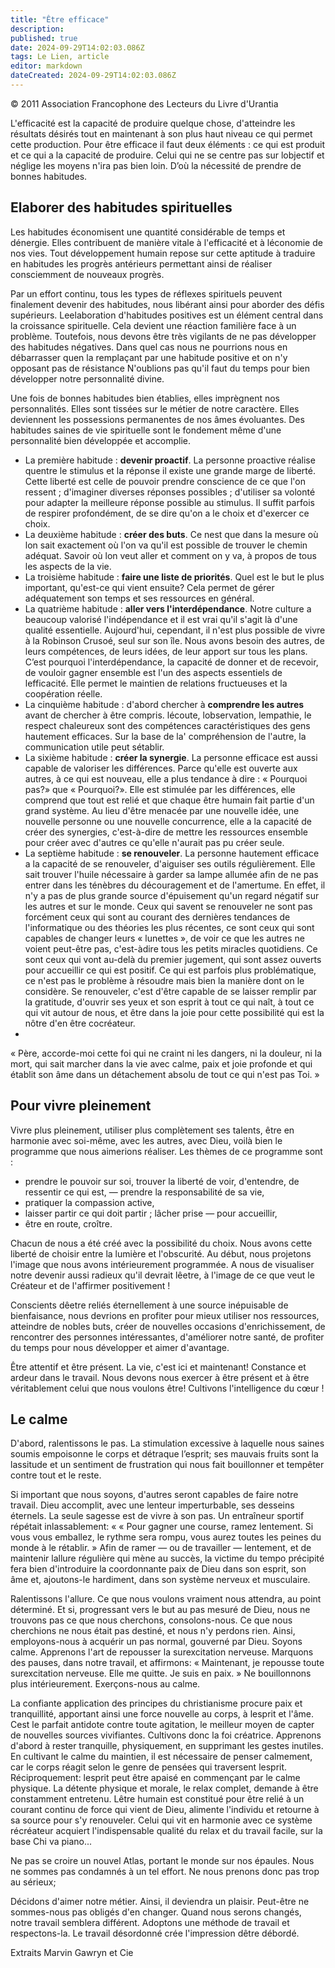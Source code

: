 ```yaml
---
title: "Être efficace"
description: 
published: true
date: 2024-09-29T14:02:03.086Z
tags: Le Lien, article
editor: markdown
dateCreated: 2024-09-29T14:02:03.086Z
---
```


<p class="v-card v-sheet theme--light grey lighten-3 px-2">© 2011 Association Francophone des Lecteurs du Livre d'Urantia</p>

L'efficacité est la capacité de produire quelque chose, d'atteindre les résultats désirés tout en maintenant à son plus haut niveau ce qui permet cette production. Pour être efficace il faut deux éléments : ce qui est produit et ce qui a la capacité de produire. Celui qui ne se centre pas sur lobjectif et néglige les moyens n'ira pas bien loin. D’où la nécessité de prendre de bonnes habitudes.

## Elaborer des habitudes spirituelles

Les habitudes économisent une quantité considérable de temps et dénergie. Elles contribuent de manière vitale à l'efficacité et à léconomie de nos vies. Tout développement humain repose sur cette aptitude à traduire en habitudes les progrès antérieurs permettant ainsi de réaliser consciemment de nouveaux progrès.

Par un effort continu, tous les types de réflexes spirituels peuvent finalement devenir des habitudes, nous libérant ainsi pour aborder des défis supérieurs. Leelaboration d'habitudes positives est un élément central dans la croissance spirituelle. Cela devient une réaction familière face à un problème. Toutefois, nous devons être très vigilants de ne pas développer des habitudes négatives. Dans quel cas nous ne pourrions nous en débarrasser quen la remplaçant par une habitude positive et on n'y opposant pas de résistance N'oublions pas qu'il faut du temps pour bien développer notre personnalité divine.

Une fois de bonnes habitudes bien établies, elles imprègnent nos personnalités. Elles sont tissées sur le métier de notre caractère. Elles deviennent les possessions permanentes de nos âmes évoluantes. Des habitudes saines de vie spirituelle sont le fondement même d'une personnalité bien développée et accomplie.

- La première habitude : **devenir proactif**. La personne proactive réalise quentre le stimulus et la réponse il existe une grande marge de liberté. Cette liberté est celle de pouvoir prendre conscience de ce que l'on ressent ; d'imaginer diverses réponses possibles ; d'utiliser sa volonté pour adapter la meilleure réponse possible au stimulus. Il suffit parfois de respirer profondément, de se dire qu'on a le choix et d'exercer ce choix.
- La deuxième habitude : **créer des buts**. Ce nest que dans la mesure où lon sait exactement où l'on va qu'il est possible de trouver le chemin adéquat. Savoir où lon veut aller et comment on y va, à propos de tous les aspects de la vie.
- La troisième habitude : **faire une liste de priorités**. Quel est le but le plus important, qu'est-ce qui vient ensuite? Cela permet de gérer adéquatement son temps et ses ressources en général.
- La quatrième habitude : **aller vers l'interdépendance**. Notre culture a beaucoup valorisé l'indépendance et il est vrai qu'il s'agit là d'une qualité essentielle. Aujourd'hui, cependant, il n'est plus possible de vivre à la Robinson Crusoé, seul sur son île. Nous avons besoin des autres, de leurs compétences, de leurs idées, de leur apport sur tous les plans. C’est pourquoi l'interdépendance, la capacité de donner et de recevoir, de vouloir gagner ensemble est l'un des aspects essentiels de lefficacité. Elle permet le maintien de relations fructueuses et la coopération réelle.
- La cinquième habitude : d'abord chercher à **comprendre les autres** avant de chercher à être compris. lécoute, lobservation, lempathie, le respect chaleureux sont des compétences caractéristiques des gens hautement efficaces. Sur la base de la' compréhension de l'autre, la communication utile peut sétablir.
- La sixième habitude : **créer la synergie**. La personne efficace est aussi capable de valoriser les différences. Parce qu'elle est ouverte aux autres, à ce qui est nouveau, elle a plus tendance à dire : « Pourquoi pas?» que « Pourquoi?». Elle est stimulée par les différences, elle comprend que tout est relié et que chaque être humain fait partie d'un grand système. Au lieu d'être menacée par une nouvelle idée, une nouvelle personne ou une nouvelle concurrence, elle a la capacité de créer des synergies, c'est-à-dire de mettre les ressources ensemble pour créer avec d'autres ce qu'elle n'aurait pas pu créer seule.
- La septième habitude : **se renouveler**. La personne hautement efficace a la capacité de se renouveler, d'aiguiser ses outils régulièrement. Elle sait trouver l'huile nécessaire à garder sa lampe allumée afin de ne pas entrer dans les ténèbres du découragement et de l'amertume. En effet, il n'y a pas de plus grande source d'épuisement qu'un regard négatif sur les autres et sur le monde. Ceux qui savent se renouveler ne sont pas forcément ceux qui sont au courant des dernières tendances de l'informatique ou des théories les plus récentes, ce sont ceux qui sont capables de changer leurs « lunettes », de voir ce que les autres ne voient peut-être pas, c'est-àdire tous les petits miracles quotidiens. Ce sont ceux qui vont au-delà du premier jugement, qui sont assez ouverts pour accueillir ce qui est positif. Ce qui est parfois plus problématique, ce n'est pas le problème à résoudre mais bien la manière dont on le considère. Se renouveler, c'est d'être capable de se laisser remplir par la gratitude, d'ouvrir ses yeux et son esprit à tout ce qui naît, à tout ce qui vit autour de nous, et être dans la joie pour cette possibilité qui est la nôtre d'en être cocréateur.
- 
« Père, accorde-moi cette foi qui ne craint ni les dangers, ni la douleur, ni la mort, qui sait marcher dans la vie avec calme, paix et joie profonde et qui établit son âme dans un détachement absolu de tout ce qui n'est pas Toi. »


## Pour vivre pleinement

Vivre plus pleinement, utiliser plus complètement ses talents, être en harmonie avec soi-même, avec les autres, avec Dieu, voilà bien le programme que nous aimerions réaliser. Les thèmes de ce programme sont :
- prendre le pouvoir sur soi, trouver la liberté de voir, d'entendre, de ressentir ce qui est, — prendre la responsabilité de sa vie,
- pratiquer la compassion active,
- laisser partir ce qui doit partir ; lâcher prise — pour accueillir,
- être en route, croître.

Chacun de nous a été créé avec la possibilité du choix. Nous avons cette liberté de choisir entre la lumière et l'obscurité. Au début, nous projetons l'image que nous avons intérieurement programmée. A nous de visualiser notre devenir aussi radieux qu'il devrait lêetre, à l'image de ce que veut le Créateur et de l'affirmer positivement !

Conscients dêetre reliés éternellement à une source inépuisable de bienfaisance, nous devrions en profiter pour mieux utiliser nos ressources, atteindre de nobles buts, créer de nouvelles occasions d'enrichissement, de rencontrer des personnes intéressantes, d'améliorer notre santé, de profiter du temps pour nous développer et aimer d'avantage.

Être attentif et être présent. La vie, c'est ici et maintenant! Constance et ardeur dans le travail. Nous devons nous exercer à être présent et à être véritablement celui que nous voulons être! Cultivons l'intelligence du cœur !

## Le calme

D'abord, ralentissons le pas. La stimulation excessive à laquelle nous saines soumis empoisonne le corps et détraque l’esprit; ses mauvais fruits sont la lassitude et un sentiment de frustration qui nous fait bouillonner et tempêter contre tout et le reste.

Si important que nous soyons, d'autres seront capables de faire notre travail. Dieu accomplit, avec une lenteur imperturbable, ses desseins éternels. La seule sagesse est de vivre à son pas. Un entraîneur sportif répétait inlassablement: « « Pour gagner une course, ramez lentement. Si vous vous emballez, le rythme sera rompu, vous aurez toutes les peines du monde à le rétablir. » Afin de ramer — ou de travailler — lentement, et de maintenir lallure régulière qui mène au succès, la victime du tempo précipité fera bien d'introduire la coordonnante paix de Dieu dans son esprit, son âme et, ajoutons-le hardiment, dans son système nerveux et musculaire.

Ralentissons l'allure. Ce que nous voulons vraiment nous attendra, au point déterminé. Et si, progressant vers le but au pas mesuré de Dieu, nous ne trouvons pas ce que nous cherchons, consolons-nous. Ce que nous cherchions ne nous était pas destiné, et nous n'y perdons rien. Ainsi, employons-nous à acquérir un pas normal, gouverné par Dieu. Soyons calme. Apprenons l'art de repousser la surexcitation nerveuse. Marquons des pauses, dans notre travail, et affirmons: « Maintenant, je repousse toute surexcitation nerveuse. Elle me quitte. Je suis en paix. » Ne bouillonnons plus intérieurement. Exerçons-nous au calme.

La confiante application des principes du christianisme procure paix et tranquillité, apportant ainsi une force nouvelle au corps, à lesprit et l'âme. Cest le parfait antidote contre toute agitation, le meilleur moyen de capter de nouvelles sources vivifiantes. Cultivons donc la foi créatrice. Apprenons d'abord à rester tranquille, physiquement, en supprimant les gestes inutiles. En cultivant le calme du maintien, il est nécessaire de penser calmement, car le corps réagit selon le genre de pensées qui traversent lesprit. Réciproquement: lesprit peut être apaisé en commençant par le calme physique. La détente physique et morale, le relax complet, demande à être constamment entretenu. Lêtre humain est constitué pour être relié à un courant continu de force qui vient de Dieu, alimente l'individu et retourne à sa source pour s'y renouveler. Celui qui vit en harmonie avec ce système récréateur acquiert l'indispensable qualité du relax et du travail facile, sur la base Chi va piano...

Ne pas se croire un nouvel Atlas, portant le monde sur nos épaules. Nous ne sommes pas condamnés à un tel effort. Ne nous prenons donc pas trop au sérieux;

Décidons d'aimer notre métier. Ainsi, il deviendra un plaisir. Peut-être ne sommes-nous pas obligés d'en changer. Quand nous serons changés, notre travail semblera différent. Adoptons une méthode de travail et respectons-la. Le travail désordonné crée l'impression dêtre débordé.

Extraits Marvin Gawryn et Cie